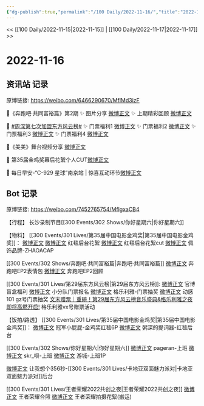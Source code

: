 ```yaml
---
{"dg-publish":true,"permalink":"/100 Daily/2022-11-16/","title":"2022-11-16","created":"2022-11-17T16:12:42.000+08:00","updated":"2023-04-11T14:46:32.891+08:00"}
---
```



<< [[100 Daily/2022-11-15\|2022-11-15]] | [[100 Daily/2022-11-17\|2022-11-17]] >>

# 2022-11-16

## 资讯站 记录

原博链接: https://weibo.com/6466290670/MflMd3izF

🌟《奔跑吧·共同富裕篇》第2期
✨ 图片分享 [微博正文](https://m.weibo.cn/6466290670/4836484672655285)
✨ 上期精彩回顾 [微博正文](https://m.weibo.cn/6466290670/4836404935000781)

🌟 [#周深第七次加盟东方风云榜#](https://s.weibo.com/weibo?q=%23%E5%91%A8%E6%B7%B1%E7%AC%AC%E4%B8%83%E6%AC%A1%E5%8A%A0%E7%9B%9F%E4%B8%9C%E6%96%B9%E9%A3%8E%E4%BA%91%E6%A6%9C%23)
✨ 门票福利1 [微博正文](https://m.weibo.cn/6466290670/4836372885539816)
✨ 门票福利2 [微博正文](https://m.weibo.cn/6466290670/4836424245840279)
✨ 门票福利3 [微博正文](https://m.weibo.cn/6466290670/4836517241687513)
✨ 门票福利4 [微博正文](https://m.weibo.cn/6466290670/4836585167656701)

🌟《美美》舞台视频分享 [微博正文](https://m.weibo.cn/6466290670/4836386887437872)

🌟 第35届金鸡奖幕后花絮个人CUT[微博正文](https://m.weibo.cn/6466290670/4836567162814954)

🌟 每日早安-“C-929 星球”南京站 | 惊喜互动环节[微博正文](https://m.weibo.cn/6466290670/4836354867070100)

## Bot 记录

原博链接: https://weibo.com/7452765754/MflgxaCB4

【行程】
长沙录制节目[[300 Events/302 Shows/你好星期六\|你好星期六]]

【物料】
[[300 Events/301 Lives/第35届中国电影金鸡奖\|第35届中国电影金鸡奖]]：
[微博正文](http://weibo.com/1635270132/MfjXNgVSF) [微博正文](http://weibo.com/6495544869/MfjO78kDR) 红毯后台花絮
[微博正文](https://m.weibo.cn/6466290670/4836567162814954) 红毯后台花絮cut
[微博正文](http://weibo.com/6041214579/Mf7YTDyxT) 佩饰品牌-ZHAOACAP

[[300 Events/302 Shows/奔跑吧·共同富裕篇\|奔跑吧·共同富裕篇]]
[微博正文](http://weibo.com/5242381821/Mfi7A5Cyi) 奔跑吧EP2表情包
[微博正文](https://m.weibo.cn/5242381821/4836400543564557) 奔跑吧EP2回顾

[[300 Events/301 Lives/第29届东方风云榜\|第29届东方风云榜]]:
[微博正文](http://weibo.com/7779932378/Mfg9ReDuo) 官博盲盒福利
[微博正文](http://weibo.com/5516625428/Mfho0vjsc) 小分队门票报名
[微博正文](http://weibo.com/6215410930/Mfhtg9pqw) 格乐利雅-门票抽奖
[微博正文](https://m.weibo.cn/2376221193/4836383304195487) 动感101 gz号门票抽奖
[文末赠票｜重磅！第29届东方风云榜音乐盛典&格乐利雅之夜即将高燃开启!](https://weibo.cn/sinaurl?u=https%3A%2F%2Fmp.weixin.qq.com%2Fs%2FscZYO0TP4saKtymS-eA1pg) 格乐利雅vx号赠票活动

【饭拍/路透】
[[300 Events/301 Lives/第35届中国电影金鸡奖\|第35届中国电影金鸡奖]]：
[微博正文](https://weibo.com/2007449807/Mfg64vJ96) 冠军小屁屁-金鸡奖红毯6P
[微博正文](https://weibo.com/5976684014/MfilMitKJ) 粥深的提词器-红毯后台

[[300 Events/302 Shows/你好星期六\|你好星期六]]
[微博正文](http://weibo.com/7633014126/MfiCH0FpO) pageran-上班
[微博正文](http://weibo.com/6433509682/MfilHjgPM) skr_呗-上班
[微博正文](http://weibo.com/1801743981/MfiaZ3oXI) 游城-上班1P

[微博正文](http://weibo.com/1766305952/Mfis1qjI8) 让我想个356秒-[[300 Events/301 Lives/卡地亚双面魅力派对\|卡地亚双面魅力派对]]后台

[[300 Events/301 Lives/王者荣耀2022共创之夜\|王者荣耀2022共创之夜]]
[微博正文](http://weibo.com/7723960732/MfhcZCkkX) 王者荣耀合照
[微博正文](https://weibo.com/2891278372/MfkiD9nlu) 王者荣耀拍摄花絮(搬运)
